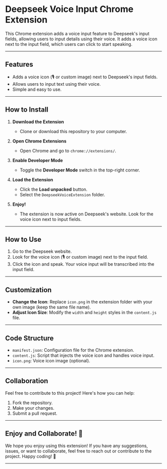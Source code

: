 # Deepseek Voice Input Chrome Extension

This Chrome extension adds a voice input feature to Deepseek's input fields, allowing users to input details using their voice. It adds a voice icon next to the input field, which users can click to start speaking.

---

## **Features**
- Adds a voice icon (🎙 or custom image) next to Deepseek's input fields.
- Allows users to input text using their voice.
- Simple and easy to use.

---

## **How to Install**

1. **Download the Extension**
   - Clone or download this repository to your computer.

2. **Open Chrome Extensions**
   - Open Chrome and go to `chrome://extensions/`.

3. **Enable Developer Mode**
   - Toggle the **Developer Mode** switch in the top-right corner.

4. **Load the Extension**
   - Click the **Load unpacked** button.
   - Select the `DeepseekVoiceExtension` folder.

5. **Enjoy!**
   - The extension is now active on Deepseek's website. Look for the voice icon next to input fields.

---

## **How to Use**
1. Go to the Deepseek website.
2. Look for the voice icon (🎙 or custom image) next to the input field.
3. Click the icon and speak. Your voice input will be transcribed into the input field.

---

## **Customization**
- **Change the Icon**: Replace `icon.png` in the extension folder with your own image (keep the same file name).
- **Adjust Icon Size**: Modify the `width` and `height` styles in the `content.js` file.

---

## **Code Structure**
- `manifest.json`: Configuration file for the Chrome extension.
- `content.js`: Script that injects the voice icon and handles voice input.
- `icon.png`: Voice icon image (optional).

---

## **Collaboration**
Feel free to contribute to this project! Here's how you can help:
1. Fork the repository.
2. Make your changes.
3. Submit a pull request.

---

## **Enjoy and Collaborate!** 🎉
We hope you enjoy using this extension! If you have any suggestions, issues, or want to collaborate, feel free to reach out or contribute to the project. Happy coding! 🚀

---
